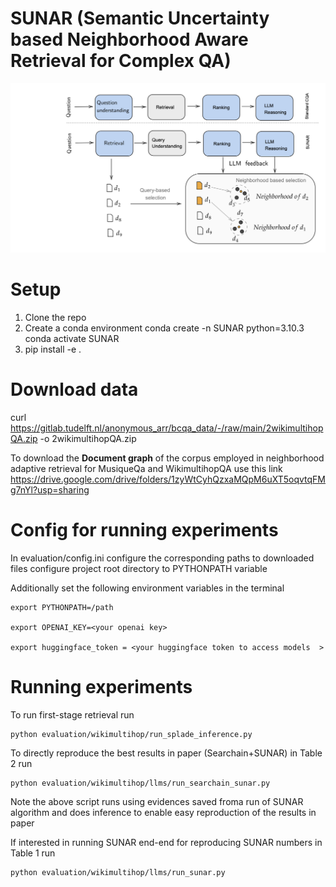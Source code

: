 
# SUNAR (Semantic Uncertainty based Neighborhood Aware Retrieval for Complex QA)
<p align="center">
  <img src="Screenshot 2024-10-17 at 6.06.46 PM.png" />
</p>


# Setup
1) Clone the repo <br />
2) Create a conda environment conda create -n SUNAR python=3.10.3  <br />
conda activate SUNAR
3) pip install -e .<br />

# Download data
curl https://gitlab.tudelft.nl/anonymous_arr/bcqa_data/-/raw/main/2wikimultihopQA.zip -o 2wikimultihopQA.zip

To download the <b> Document graph</b> of the corpus employed in neighborhood adaptive retrieval for MusiqueQa and WikimultihopQA use this link https://drive.google.com/drive/folders/1zyWtCyhQzxaMQpM6uXT5oqvtqFMg7nYl?usp=sharing 


# Config for running experiments
In evaluation/config.ini configure the corresponding paths to downloaded files
configure project root directory to PYTHONPATH variable

Additionally set the following environment variables in the terminal
```
export PYTHONPATH=/path

export OPENAI_KEY=<your openai key>

export huggingface_token = <your huggingface token to access models  >
```

# Running experiments
To run first-stage retrieval run
```
python evaluation/wikimultihop/run_splade_inference.py
```

To directly reproduce the best results in paper (Searchain+SUNAR) in Table 2 run

```
python evaluation/wikimultihop/llms/run_searchain_sunar.py
```
Note the above script runs using evidences saved froma  run of SUNAR algorithm and does inference to enable easy reproduction of the results in paper

If interested in running SUNAR end-end for reproducing SUNAR numbers in Table 1 run 

```
python evaluation/wikimultihop/llms/run_sunar.py
```
